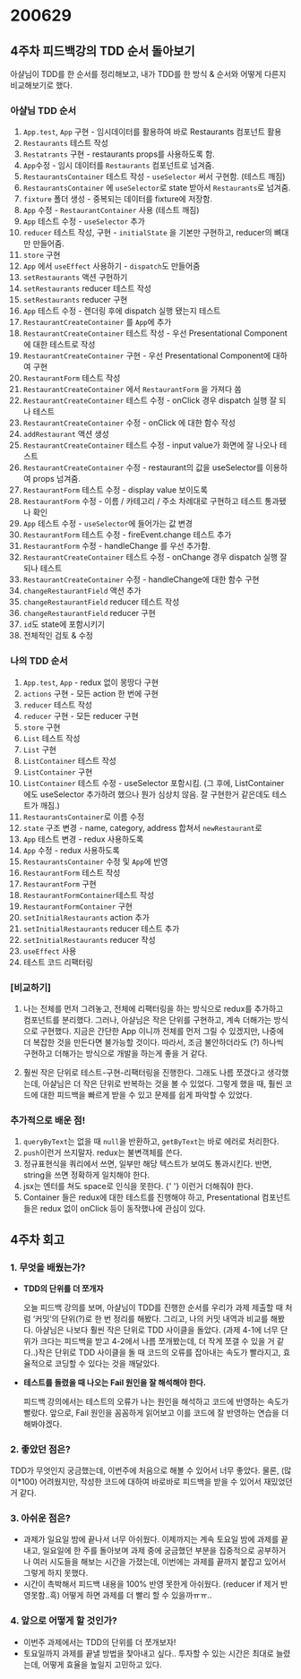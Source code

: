 200629
===

4주차 피드백강의 TDD 순서 돌아보기
---
아샬님이 TDD를 한 순서를 정리해보고, 내가 TDD를 한 방식 & 순서와 어떻게 다른지 비교해보기로 했다.

### 아샬님 TDD 순서
1. ```App.test```, ```App``` 구현 - 임시데이터를 활용하여 바로 Restaurants 컴포넌트 활용
2. ```Restaurants``` 테스트 작성
3. ```Restatrants``` 구현 - restaurants props를 사용하도록 함.
4. ```App```수정 - 임시 데이터를 ```Restaurants``` 컴포넌트로 넘겨줌.
5. ```RestaurantsContainer``` 테스트 작성 - ```useSelector``` 써서 구현함. (테스트 깨짐)
6. ```RestaurantsContainer``` 에 ```useSelector```로 state 받아서 ```Restaurants```로 넘겨줌.
6. ```fixture``` 폴더 생성 - 중복되는 데이터를 fixture에 저장함.
7. ```App``` 수정 - ```RestaurantContainer``` 사용 (테스트 깨짐)
8. ```App``` 테스트 수정 - ```useSelector``` 추가
9. ```reducer``` 테스트 작성, 구현 - ```initialState``` 을 기본만 구현하고, reducer의 뼈대만 만들어줌.
10. ```store``` 구현
11. ```App``` 에서 ```useEffect``` 사용하기 - ```dispatch```도 만들어줌
12. ```setRestaurants``` 액션 구현하기 
13. ```setRestaurants``` reducer 테스트 작성
14. ```setRestaurants``` reducer 구현
15. ```App``` 테스트 수정 - 렌더링 후에 dispatch 실행 됐는지 테스트
16. ```RestaurantCreateContainer``` 를 ```App```에 추가
17. ```RestaurantCreateContainer``` 테스트 작성 - 우선 Presentational Component에 대한 테스트로 작성
18. ```RestaurantCreateContainer``` 구현 - 우선 Presentational Component에 대하여 구현
19. ```RestaurantForm``` 테스트 작성
20. ```RestaurantCreateContainer``` 에서 ```RestaurantForm``` 을 가져다 씀
21. ```RestaurantCreateContainer``` 테스트 수정 - onClick 경우 dispatch 실행 잘 되나 테스트
22. ```RestaurantCreateContainer``` 수정 - onClick 에 대한 함수 작성
23. ```addRestaurant``` 액션 생성
24. ```RestaurantCreateContainer``` 테스트 수정 - input value가 화면에 잘 나오나 테스트
25. ```RestaurantCreateContainer``` 수정 - restaurant의 값을 useSelector를 이용하여 props 넘겨줌.
26. ```RestaurantForm``` 테스트 수정 - display value 보이도록
27. ```RestaurantForm``` 수정 - 이름 / 카테고리 / 주소 차례대로 구현하고 테스트 통과됐나 확인
28. ```App``` 테스트 수정 - ```useSelector```에 들어가는 값 변경
29. ```RestaurantForm``` 테스트 수정 - fireEvent.change 테스트 추가
30. ```RestaurantForm``` 수정 - handleChange 를 우선 추가함.
31. ```RestaurantCreateContainer``` 테스트 수정 - onChange 경우 dispatch 실행 잘 되나 테스트
32. ```RestaurantCreateContainer``` 수정 - handleChange에 대한 함수 구현
33. ```changeRestaurantField``` 액션 추가
34. ```changeRestaurantField``` reducer 테스트 작성
35. ```changeRestaurantField``` reducer 구현
36. ```id```도 state에 포함시키기
37. 전체적인 검토 & 수정

### 나의 TDD 순서
1. ```App.test```, ```App``` - redux 없이 몽땅다 구현
2. ```actions``` 구현 - 모든 action 한 번에 구현
3. ```reducer``` 테스트 작성
4. ```reducer``` 구현 - 모든 reducer 구현
5. ```store``` 구현
6. ```List``` 테스트 작성
7. ```List``` 구현
8. ```ListContainer``` 테스트 작성
9. ```ListContainer``` 구현
10. ```ListContainer``` 테스트 수정 - useSelector 포함시킴. (그 후에, ListContainer 에도 useSelector 추가하려 했으나 뭔가 심상치 않음. 잘 구현한거 같은데도 테스트가 깨짐.)
11. ```RestaurantsContainer```로 이름 수정 
12. ```state``` 구조 변경 - name, category, address 합쳐서 ```newRestaurant```로
13. ```App``` 테스트 변경 - redux 사용하도록
14. ```App``` 수정 - redux 사용하도록
15. ```RestaurantsContainer``` 수정 및 ```App```에 반영
16. ```RestaurantForm``` 테스트 작성
17. ```RestaurantForm``` 구현
18. ```RestaurantFormContainer```테스트 작성
19. ```RestaurantFormContainer``` 구현
20. ```setInitialRestaurants``` action 추가
21. ```setInitialRestaurants``` reducer 테스트 추가
22. ```setInitialRestaurants``` reducer 작성
23. ```useEffect``` 사용
24. 테스트 코드 리팩터링

### [비교하기]
1. 나는 전체를 먼저 그려놓고, 전체에 리팩터링을 하는 방식으로 redux를 추가하고 컴포넌트를 분리했다. 그러나, 아샬님은 작은 단위를 구현하고, 계속 더해가는 방식으로 구현했다. 지금은 간단한 App 이니까 전체를 먼저 그릴 수 있겠지만, 나중에 더 복잡한 것을 만든다면 불가능할 것이다. 따라서, 조금 불안하더라도 (?) 하나씩 구현하고 더해가는 방식으로 개발을 하는게 좋을 거 같다.

2. 훨씬 작은 단위로 테스트-구현-리팩터링을 진행한다. 그래도 나름 쪼갰다고 생각했는데, 아샬님은 더 작은 단위로 반복하는 것을 볼 수 있었다. 그렇게 했을 때, 훨씬 코드에 대한 피드백을 빠르게 받을 수 있고 문제를 쉽게 파악할 수 있었다. 

### 추가적으로 배운 점!
1. ```queryByText```는 없을 때 ```null```을 반환하고, ```getByText```는 바로 에러로 처리한다.
2. ```push```이런거 쓰지말자. redux는 불변객체를 쓴다.
3. 정규표현식을 쿼리에서 쓰면, 일부만 해당 텍스트가 보여도 통과시킨다. 반면, string을 쓰면 정확하게 일치해야 한다.
4. jsx는 엔터를 쳐도 space로 인식을 못한다. {' '} 이런거 더해줘야 한다.
5. Container 들은 redux에 대한 테스트를 진행해야 하고, Presentational 컴포넌트들은 redux 없이 onClick 등이 동작했나에 관심이 있다.

4주차 회고
---

### 1. **무엇을 배웠는가?**

* **TDD의 단위를 더 쪼개자**

    오늘 피드백 강의를 보며, 아샬님이 TDD를 진행한 순서를 우리가 과제 제출할 때 처럼 ‘커밋’의 단위(?)로 한 번 정리를 해봤다. 그리고, 나의 커밋 내역과 비교를 해봤다. 아샬님은 나보다 훨씬 작은 단위로 TDD 사이클을 돌았다. (과제 4-1에 너무 단위가 크다는 피드백을 받고 4-2에서 나름 쪼개봤는데, 더 작게 쪼갤 수 있을 거 같다..)작은 단위로 TDD 사이클을 돌 때 코드의 오류를 잡아내는 속도가 빨라지고, 효율적으로 코딩할 수 있다는 것을 깨달았다. 

* **테스트를 돌렸을 때 나오는 Fail 원인을 잘 해석해야 한다.**

    피드백 강의에서는 테스트의 오류가 나는 원인을 해석하고 코드에 반영하는 속도가 빨랐다. 앞으로, Fail 원인을 꼼꼼하게 읽어보고 이를 코드에 잘 반영하는 연습을 더 해봐야겠다.

### 2. **좋았던 점은?**

TDD가 무엇인지 궁금했는데, 이번주에 처음으로 해볼 수 있어서 너무 좋았다. 물론, (많이*100) 어려웠지만, 작성한 코드에 대하여 바로바로 피드백을 받을 수 있어서 재밌었던 거 같다.

### 3. **아쉬운 점은?**

* 과제가 일요일 밤에 끝나서 너무 아쉬웠다. 이제까지는 계속 토요일 밤에 과제를 끝내고, 일요일에 한 주를 돌아보며 과제 중에 궁금했던 부분을 집중적으로 공부하거나 여러 시도들을 해보는 시간을 가졌는데, 이번에는 과제를 끝까지 붙잡고 있어서 그렇게 하지 못했다.
* 시간이 촉박해서 피드백 내용을 100% 반영 못한게 아쉬웠다. (reducer if 제거 반영못함..흑) 어떻게 하면 과제를 더 빨리 할 수 있을까ㅠㅠ..

### 4. **앞으로 어떻게 할 것인가?**

* 이번주 과제에서는 TDD의 단위를 더 쪼개보자!
* 토요일까지 과제를 끝낼 방법을 찾아내고 싶다.. 투자할 수 있는 시간은 최대로 늘렸는데, 어떻게 효율을 높일지 고민하고 있다.